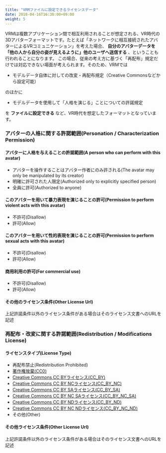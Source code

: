 ```yaml
---
title: "VRMファイルに設定できるライセンスデータ"
date: 2018-04-16T16:30:00+09:00
weight: 5
---
```


VRMは複数アプリケーション間で相互利用されることが想定される、VR時代の3Dアバターフォーマットです。たとえば「ネットワークに相互接続されたアバターによるVRコミュニケーション」を考えた場合、 **自分のアバターデータを「他の人から自分の姿が見えるように」他のユーザへ送信する** 、ということも行われることになります。
この場合、従来の考え方に基づく「再配布」規定だけでは対応できない場面が考えられます。そのため、VRMでは

* モデルデータ自体に対しての改変・再配布規定（Creative Commonsなどから設定可能）

のほかに

* モデルデータを使用して「人格を演じる」ことについての許諾規定

を **ファイルに設定できる** など、VR時代を想定したフォーマットとなっています。

### アバターの人格に関する許諾範囲(Personation / Characterization Permission)
#### アバターに人格を与えることの許諾範囲(A person who can perform with this avatar)
* アバターを操作することはアバター作者にのみ許される(The avatar may only be manipulated by its creator)
* 明確に許可された人限定(Authorized only to explicitly specified person)
* 全員に許可(Authorized to anyone)

#### このアバターを用いて暴力表現を演じることの許可(Permission to perform violent acts with this avatar)
* 不許可(Disallow)
* 許可(Allow)

#### このアバターを用いて性的表現を演じることの許可(Permission to perform sexual acts with this avatar)
* 不許可(Disallow)
* 許可(Allow)

#### 商用利用の許可(For commercial use)
* 不許可(Disallow)
* 許可(Allow)

#### その他のライセンス条件(Other License Url)
上記許諾条件以外のライセンス条件がある場合はそのライセンス文書へのURLを記述

### 再配布・改変に関する許諾範囲(Redistribution / Modifications License)
#### ライセンスタイプ(License Type)
* 再配布禁止(Redistribution Prohibited)
* [著作権放棄(CC0)](https://creativecommons.org/publicdomain/zero/1.0/deed.ja)
* [Creative Commons CC BYライセンス(CC_BY)](https://creativecommons.org/licenses/by/4.0/deed.ja)
* [Creative Commons CC BY NCライセンス(CC_BY_NC)](https://creativecommons.org/licenses/by-nc/4.0/deed.ja)
* [Creative Commons CC BY SAライセンス(CC_BY_SA)](https://creativecommons.org/licenses/by-sa/4.0/deed.ja)
* [Creative Commons CC BY NC SAライセンス(CC_BY_NC_SA)](https://creativecommons.org/licenses/by-nc-sa/4.0/deed.ja)
* [Creative Commons CC BY NDライセンス(CC_BY_ND)](https://creativecommons.org/licenses/by-nd/4.0/deed.ja)
* [Creative Commons CC BY NC NDライセンス(CC_BY_NC_ND)](https://creativecommons.org/licenses/by-nc-nd/4.0/deed.ja)
* その他(Other)

#### その他ライセンス条件(Other License Url)
上記許諾条件以外のライセンス条件がある場合はそのライセンス文書へのURLを記述
